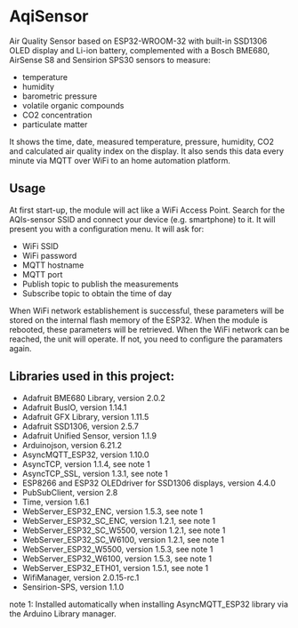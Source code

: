 # AqiSensor
Air Quality Sensor based on ESP32-WROOM-32 with built-in SSD1306 OLED display and Li-ion battery, complemented with a Bosch BME680, AirSense S8 and Sensirion SPS30 sensors to measure:
- temperature
- humidity
- barometric pressure
- volatile organic compounds
- CO2 concentration
- particulate matter

It shows the time, date, measured temperature, pressure, humidity, CO2 and calculated air quality index on the display. It also sends this data every minute via MQTT over WiFi to an home automation platform.
## Usage
At first start-up, the module will act like a WiFi Access Point. Search for the AQIs-sensor SSID and connect your device (e.g. smartphone) to it. It will present you with a configuration menu. It will ask for:
- WiFi SSID
- WiFi password
- MQTT hostname
- MQTT port
- Publish topic to publish the measurements
- Subscribe topic to obtain the time of day

When WiFi network establishement is successful, these parameters will be stored on the internal flash memory of the ESP32. When the module is rebooted, these parameters will be retrieved. When the WiFi network can be reached, the unit will operate. If not, you need to configure the paramaters again.

## Libraries used in this project:
- Adafruit BME680 Library, version 2.0.2
- Adafruit BusIO, version 1.14.1
- Adafruit GFX Library, version 1.11.5
- Adafruit SSD1306, version 2.5.7
- Adafruit Unified Sensor, version 1.1.9
- Arduinojson, version 6.21.2
- AsyncMQTT_ESP32, version 1.10.0
- AsyncTCP, version 1.1.4, see note 1
- AsyncTCP_SSL, version 1.3.1, see note 1
- ESP8266 and ESP32 OLEDdriver for SSD1306 displays, version 4.4.0
- PubSubClient, version 2.8
- Time, version 1.6.1
- WebServer_ESP32_ENC, version 1.5.3, see note 1
- WebServer_ESP32_SC_ENC, version 1.2.1, see note 1
- WebServer_ESP32_SC_W5500, version 1.2.1, see note 1
- WebServer_ESP32_SC_W6100, version 1.2.1, see note 1
- WebServer_ESP32_W5500, version 1.5.3, see note 1
- WebServer_ESP32_W6100, version 1.5.3, see note 1
- WebServer_ESP32_ETH01, version 1.5.1, see note 1
- WifiManager, version 2.0.15-rc.1
- Sensirion-SPS, version 1.1.0

note 1: Installed automatically when installing AsyncMQTT_ESP32 library via the Arduino Library manager.
